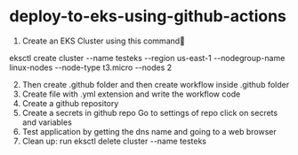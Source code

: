 # deploy-to-eks-using-github-actions
1. Create an EKS Cluster using this command🧮 

eksctl create cluster --name testeks --region us-east-1 --nodegroup-name linux-nodes --node-type t3.micro --nodes 2

2. Then create .github folder and then create workflow inside .github folder
3. Create file with .yml extension and write the workflow code
4. Create a github repository
5. Create a secrets in github repo
        Go to settings of repo
        click on secrets and variables
6. Test application by getting the dns name and going to a web browser
7. Clean up: run eksctl delete cluster --name testeks